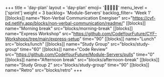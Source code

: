 +++
title = 'day-plan'
layout = 'day-plan'
emoji= '🧑🏽‍🤝‍🧑🏽'
menu_level = ['sprint']
weight = 3
backlog= 'Module-Servers'
backlog_filter= 'Week 1'
[[blocks]]
name="Non-Verbal Communication Energiser"
src="https://cyf-pd.netlify.app/blocks/non-verbal-communication/readme/"
[[blocks]]
name="Morning break"
src="blocks/morning-break"
[[blocks]]
name="Express Workshop"
src="https://github.com/CodeYourFuture/CYF-Workshops/tree/main/express-setup"
time="90"
[[blocks]]
name="Lunch"
src="blocks/lunch"
[[blocks]]
name="Study Group"
src="blocks/study-group"
time="60"
[[blocks]]
name="Code Review"
src="https://github.com/CodeYourFuture/Module-Servers/pulls"
time="0"
[[blocks]]
name="Afternoon break"
src="blocks/afternoon-break"
[[blocks]]
name="Study Group 2"
src="blocks/study-group"
time="90"
[[blocks]]
name="Retro"
src="blocks/retro"
+++

